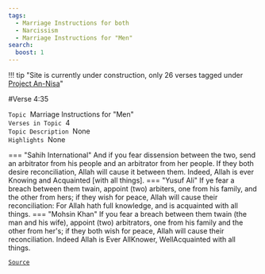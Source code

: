 ```yaml
---
tags:
  - Marriage Instructions for both
  - Narcissism
  - Marriage Instructions for "Men"
search:
  boost: 1 
---
```

!!! tip "Site is currently under construction, only 26 verses tagged under [Project An-Nisa](/an-nisa)"

#Verse  4:35

`Topic`&nbsp; Marriage Instructions for "Men"   
`Verses in Topic`&nbsp; 4  
`Topic Description`&nbsp; None    
`Highlights`&nbsp; None   

=== "Sahih International"
    And if you fear dissension between the two, send an arbitrator from his people and an arbitrator from her people. If they both desire reconciliation, Allah will cause it between them. Indeed, Allah is ever Knowing and Acquainted [with all things].
=== "Yusuf Ali"
    If ye fear a breach between them twain, appoint (two) arbiters, one from his family, and the other from hers; if they wish for peace, Allah will cause their reconciliation: For Allah hath full knowledge, and is acquainted with all things.
=== "Mohsin Khan"
    If you fear a breach between them twain (the man and his wife), appoint (two) arbitrators, one from his family and the other from her's; if they both wish for peace, Allah will cause their reconciliation. Indeed Allah is Ever All­Knower, Well­Acquainted with all things.

<a href="https://corpus.quran.com/translation.jsp?chapter= 4&verse=35" target="_blank">`Source`</a>

